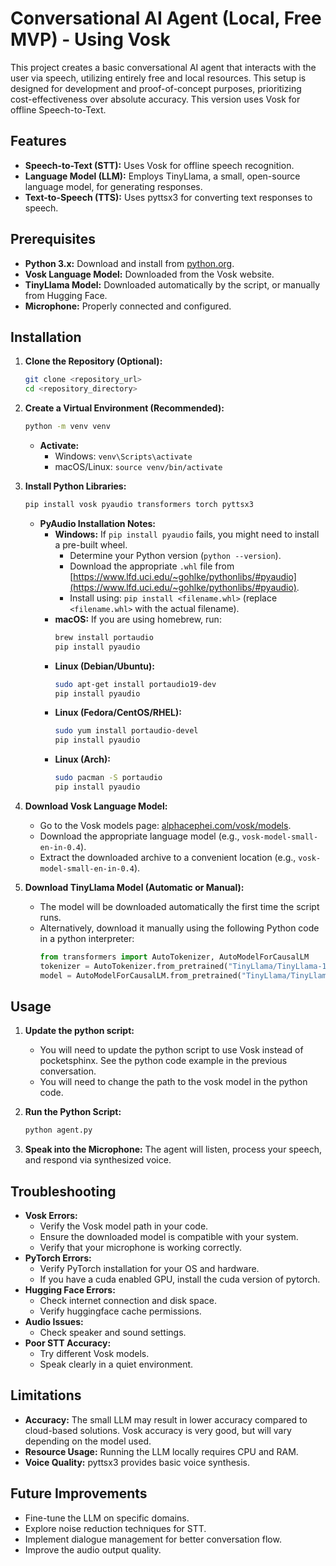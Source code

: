 # Conversational AI Agent (Local, Free MVP) - Using Vosk

This project creates a basic conversational AI agent that interacts with the user via speech, utilizing entirely free and local resources. This setup is designed for development and proof-of-concept purposes, prioritizing cost-effectiveness over absolute accuracy. This version uses Vosk for offline Speech-to-Text.

## Features

* **Speech-to-Text (STT):** Uses Vosk for offline speech recognition.
* **Language Model (LLM):** Employs TinyLlama, a small, open-source language model, for generating responses.
* **Text-to-Speech (TTS):** Uses pyttsx3 for converting text responses to speech.

## Prerequisites

* **Python 3.x:** Download and install from [python.org](https://www.python.org/).
* **Vosk Language Model:** Downloaded from the Vosk website.
* **TinyLlama Model:** Downloaded automatically by the script, or manually from Hugging Face.
* **Microphone:** Properly connected and configured.

## Installation

1.  **Clone the Repository (Optional):**
    ```bash
    git clone <repository_url>
    cd <repository_directory>
    ```

2.  **Create a Virtual Environment (Recommended):**
    ```bash
    python -m venv venv
    ```
    * **Activate:**
        * Windows: `venv\Scripts\activate`
        * macOS/Linux: `source venv/bin/activate`

3.  **Install Python Libraries:**
    ```bash
    pip install vosk pyaudio transformers torch pyttsx3
    ```
    * **PyAudio Installation Notes:**
        * **Windows:** If `pip install pyaudio` fails, you might need to install a pre-built wheel.
            * Determine your Python version (`python --version`).
            * Download the appropriate `.whl` file from [https://www.lfd.uci.edu/~gohlke/pythonlibs/#pyaudio](https://www.lfd.uci.edu/~gohlke/pythonlibs/#pyaudio).
            * Install using: `pip install <filename.whl>` (replace `<filename.whl>` with the actual filename).
        * **macOS:** If you are using homebrew, run:
            ```bash
            brew install portaudio
            pip install pyaudio
            ```
        * **Linux (Debian/Ubuntu):**
            ```bash
            sudo apt-get install portaudio19-dev
            pip install pyaudio
            ```
        * **Linux (Fedora/CentOS/RHEL):**
            ```bash
            sudo yum install portaudio-devel
            pip install pyaudio
            ```
        * **Linux (Arch):**
            ```bash
            sudo pacman -S portaudio
            pip install pyaudio
            ```

4.  **Download Vosk Language Model:**

    * Go to the Vosk models page: [alphacephei.com/vosk/models](https://alphacephei.com/vosk/models).
    * Download the appropriate language model (e.g., `vosk-model-small-en-in-0.4`).
    * Extract the downloaded archive to a convenient location (e.g., `vosk-model-small-en-in-0.4`).

5.  **Download TinyLlama Model (Automatic or Manual):**

    * The model will be downloaded automatically the first time the script runs.
    * Alternatively, download it manually using the following Python code in a python interpreter:
        ```python
        from transformers import AutoTokenizer, AutoModelForCausalLM
        tokenizer = AutoTokenizer.from_pretrained("TinyLlama/TinyLlama-1.1B-Chat-v1.0")
        model = AutoModelForCausalLM.from_pretrained("TinyLlama/TinyLlama-1.1B-Chat-v1.0")
        ```

## Usage

1.  **Update the python script:**
    * You will need to update the python script to use Vosk instead of pocketsphinx. See the python code example in the previous conversation.
    * You will need to change the path to the vosk model in the python code.
2.  **Run the Python Script:**
    ```bash
    python agent.py
    ```

3.  **Speak into the Microphone:** The agent will listen, process your speech, and respond via synthesized voice.

## Troubleshooting

* **Vosk Errors:**
    * Verify the Vosk model path in your code.
    * Ensure the downloaded model is compatible with your system.
    * Verify that your microphone is working correctly.
* **PyTorch Errors:**
    * Verify PyTorch installation for your OS and hardware.
    * If you have a cuda enabled GPU, install the cuda version of pytorch.
* **Hugging Face Errors:**
    * Check internet connection and disk space.
    * Verify huggingface cache permissions.
* **Audio Issues:**
    * Check speaker and sound settings.
* **Poor STT Accuracy:**
    * Try different Vosk models.
    * Speak clearly in a quiet environment.

## Limitations

* **Accuracy:** The small LLM may result in lower accuracy compared to cloud-based solutions. Vosk accuracy is very good, but will vary depending on the model used.
* **Resource Usage:** Running the LLM locally requires CPU and RAM.
* **Voice Quality:** pyttsx3 provides basic voice synthesis.

## Future Improvements

* Fine-tune the LLM on specific domains.
* Explore noise reduction techniques for STT.
* Implement dialogue management for better conversation flow.
* Improve the audio output quality.